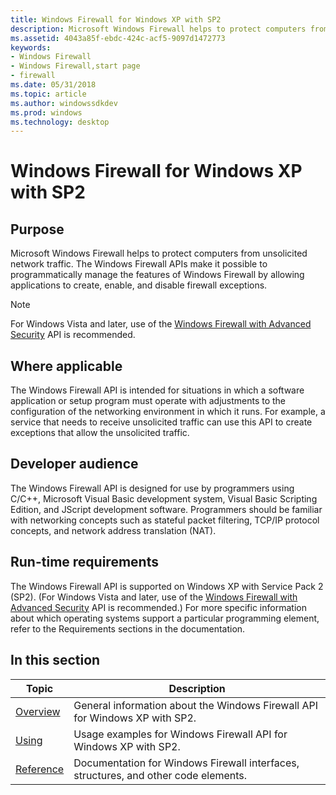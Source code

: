 ```yaml
---
title: Windows Firewall for Windows XP with SP2
description: Microsoft Windows Firewall helps to protect computers from unsolicited network traffic.
ms.assetid: 4043a85f-ebdc-424c-acf5-9097d1472773
keywords:
- Windows Firewall
- Windows Firewall,start page
- firewall
ms.date: 05/31/2018
ms.topic: article
ms.author: windowssdkdev
ms.prod: windows
ms.technology: desktop
---
```


# Windows Firewall for Windows XP with SP2

## Purpose

Microsoft Windows Firewall helps to protect computers from unsolicited network traffic. The Windows Firewall APIs make it possible to programmatically manage the features of Windows Firewall by allowing applications to create, enable, and disable firewall exceptions.

> [!Note]  
> For Windows Vista and later, use of the [Windows Firewall with Advanced Security](windows-firewall-advanced-security-start-page.md) API is recommended.

 

## Where applicable

The Windows Firewall API is intended for situations in which a software application or setup program must operate with adjustments to the configuration of the networking environment in which it runs. For example, a service that needs to receive unsolicited traffic can use this API to create exceptions that allow the unsolicited traffic.

## Developer audience

The Windows Firewall API is designed for use by programmers using C/C++, Microsoft Visual Basic development system, Visual Basic Scripting Edition, and JScript development software. Programmers should be familiar with networking concepts such as stateful packet filtering, TCP/IP protocol concepts, and network address translation (NAT).

## Run-time requirements

The Windows Firewall API is supported on Windows XP with Service Pack 2 (SP2). (For Windows Vista and later, use of the [Windows Firewall with Advanced Security](windows-firewall-advanced-security-start-page.md) API is recommended.) For more specific information about which operating systems support a particular programming element, refer to the Requirements sections in the documentation.

## In this section



| Topic                                                  | Description                                                                                    |
|--------------------------------------------------------|------------------------------------------------------------------------------------------------|
| [Overview](about-windows-firewall.md)<br/>      | General information about the Windows Firewall API for Windows XP with SP2.<br/>         |
| [Using](using-windows-firewall.md)<br/>         | Usage examples for Windows Firewall API for Windows XP with SP2.<br/>                    |
| [Reference](windows-firewall-reference.md)<br/> | Documentation for Windows Firewall interfaces, structures, and other code elements.<br/> |



 

 

 





